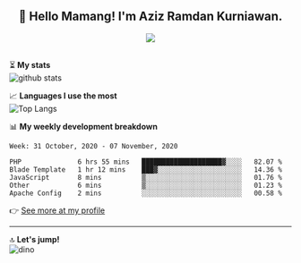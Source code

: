 <h2 align="center">👋 Hello Mamang! I'm Aziz Ramdan Kurniawan.</h2>  
<p align="center">
  <img src="https://komarev.com/ghpvc/?username=azizramdan"> <br><br>
</p>
    
⏳ **My stats**  
![github stats](https://github-readme-stats.vercel.app/api?username=azizramdan&show_icons=true&count_private=true&title_color=000&hide_border=true&hide_title=true)  

📈 **Languages I use the most**  
![Top Langs](https://github-readme-stats.vercel.app/api/top-langs/?username=azizramdan&layout=compact&langs_count=6&hide=tsql&hide_border=true&hide_title=true&exclude_repo=Futsal-Go,Futsal-Go-Admin,Sistem-Informasi-Sensus-Harian-Rawat-Inap)  

📊 **My weekly development breakdown**
<!--START_SECTION:waka-->
```text
Week: 31 October, 2020 - 07 November, 2020

PHP              6 hrs 55 mins   ████████████████████▓░░░░   82.07 % 
Blade Template   1 hr 12 mins    ███▓░░░░░░░░░░░░░░░░░░░░░   14.36 % 
JavaScript       8 mins          ▒░░░░░░░░░░░░░░░░░░░░░░░░   01.76 % 
Other            6 mins          ▒░░░░░░░░░░░░░░░░░░░░░░░░   01.23 % 
Apache Config    2 mins          ░░░░░░░░░░░░░░░░░░░░░░░░░   00.58 % 
```
<!--END_SECTION:waka-->
👉 [See more at my profile](https://wakatime.com/@azizramdan)
***
🔝 **Let's jump!**  
![dino](https://raw.githubusercontent.com/azizramdan/azizramdan/master/dino.gif)  
